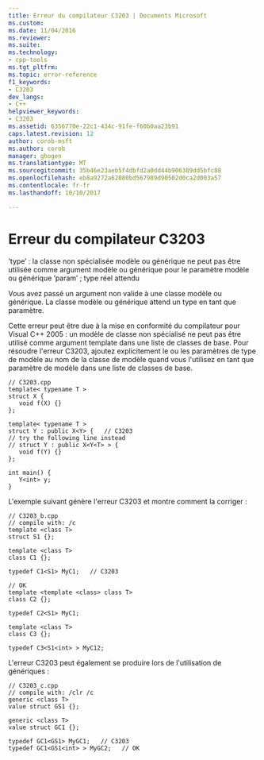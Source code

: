 ```yaml
---
title: Erreur du compilateur C3203 | Documents Microsoft
ms.custom: 
ms.date: 11/04/2016
ms.reviewer: 
ms.suite: 
ms.technology:
- cpp-tools
ms.tgt_pltfrm: 
ms.topic: error-reference
f1_keywords:
- C3203
dev_langs:
- C++
helpviewer_keywords:
- C3203
ms.assetid: 6356770e-22c1-434c-91fe-f60b0aa23b91
caps.latest.revision: 12
author: corob-msft
ms.author: corob
manager: ghogen
ms.translationtype: MT
ms.sourcegitcommit: 35b46e23aeb5f4dbfd2a0dd44b906389dd5bfc88
ms.openlocfilehash: eb8a9272a62080bd567989d90502d0ca2d003a57
ms.contentlocale: fr-fr
ms.lasthandoff: 10/10/2017

---
```

# <a name="compiler-error-c3203"></a>Erreur du compilateur C3203
’type’ : la classe non spécialisée modèle ou générique ne peut pas être utilisée comme argument modèle ou générique pour le paramètre modèle ou générique ’param’ ; type réel attendu  
  
 Vous avez passé un argument non valide à une classe modèle ou générique. La classe modèle ou générique attend un type en tant que paramètre.  
  
 Cette erreur peut être due à la mise en conformité du compilateur pour Visual C++ 2005 : un modèle de classe non spécialisé ne peut pas être utilisé comme argument template dans une liste de classes de base. Pour résoudre l'erreur C3203, ajoutez explicitement le ou les paramètres de type de modèle au nom de la classe de modèle quand vous l'utilisez en tant que paramètre de modèle dans une liste de classes de base.  
  
```  
// C3203.cpp  
template< typename T >  
struct X {  
   void f(X) {}  
};  
  
template< typename T >  
struct Y : public X<Y> {   // C3203  
// try the following line instead  
// struct Y : public X<Y<T> > {  
   void f(Y) {}  
};  
  
int main() {  
   Y<int> y;  
}  
```  
  
 L'exemple suivant génère l'erreur C3203 et montre comment la corriger :  
  
```  
// C3203_b.cpp  
// compile with: /c  
template <class T>  
struct S1 {};  
  
template <class T>  
class C1 {};  
  
typedef C1<S1> MyC1;   // C3203  
  
// OK  
template <template <class> class T>  
class C2 {};  
  
typedef C2<S1> MyC1;  
  
template <class T>  
class C3 {};  
  
typedef C3<S1<int> > MyC12;  
```  
  
 L'erreur C3203 peut également se produire lors de l'utilisation de génériques :  
  
```  
// C3203_c.cpp  
// compile with: /clr /c  
generic <class T>  
value struct GS1 {};  
  
generic <class T>  
value struct GC1 {};  
  
typedef GC1<GS1> MyGC1;   // C3203  
typedef GC1<GS1<int> > MyGC2;   // OK  
```
